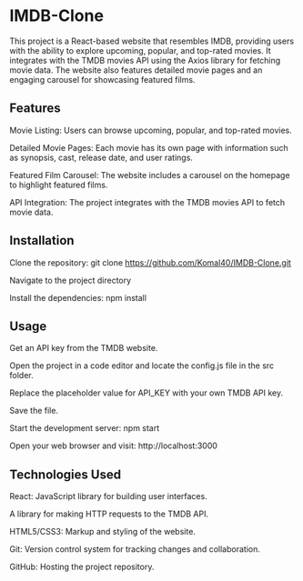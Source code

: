 # IMDB-Clone

This project is a React-based website that resembles IMDB, providing users with the ability to explore upcoming, popular, and top-rated movies. It integrates with the TMDB movies API using the Axios library for fetching movie data. The website also features detailed movie pages and an engaging carousel for showcasing featured films.

## Features

Movie Listing: Users can browse upcoming, popular, and top-rated movies.

Detailed Movie Pages: Each movie has its own page with information such as synopsis, cast, release date, and user ratings.

Featured Film Carousel: The website includes a carousel on the homepage to highlight featured films.

API Integration: The project integrates with the TMDB movies API to fetch movie data.

## Installation

Clone the repository: git clone https://github.com/Komal40/IMDB-Clone.git

Navigate to the project directory

Install the dependencies: npm install

## Usage

Get an API key from the TMDB website.

Open the project in a code editor and locate the config.js file in the src folder.

Replace the placeholder value for API_KEY with your own TMDB API key.

Save the file.

Start the development server: npm start

Open your web browser and visit: http://localhost:3000

## Technologies Used

React: JavaScript library for building user interfaces.

A library for making HTTP requests to the TMDB API.

HTML5/CSS3: Markup and styling of the website.

Git: Version control system for tracking changes and collaboration.

GitHub: Hosting the project repository.
